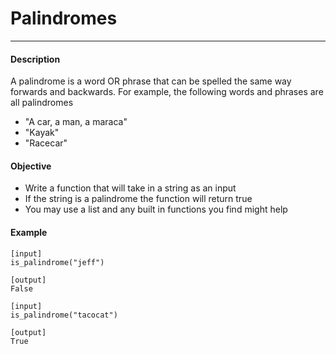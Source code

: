 #  Palindromes
---

#### Description

A palindrome is a word OR phrase that can be spelled the same way forwards and backwards.  For example, the following words and phrases are all palindromes

* "A car, a man, a maraca"
* "Kayak"
* "Racecar"

#### Objective

* Write a function that will take in a string as an input
* If the string is a palindrome the function will return true
* You may use a list and any built in functions you find might help

#### Example
```
[input]
is_palindrome("jeff")

[output]
False

[input]
is_palindrome("tacocat")

[output]
True
